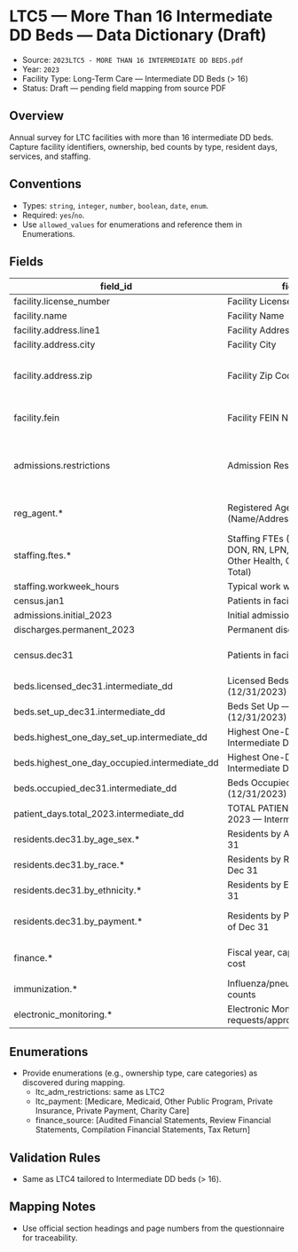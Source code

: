 # LTC5 — More Than 16 Intermediate DD Beds — Data Dictionary (Draft)

- Source: `2023LTC5 - MORE THAN 16 INTERMEDIATE DD BEDS.pdf`
- Year: `2023`
- Facility Type: Long-Term Care — Intermediate DD Beds (> 16)
- Status: Draft — pending field mapping from source PDF

## Overview

Annual survey for LTC facilities with more than 16 intermediate DD beds. Capture facility identifiers, ownership, bed counts by type, resident days, services, and staffing.

## Conventions

- Types: `string`, `integer`, `number`, `boolean`, `date`, `enum`.
- Required: `yes`/`no`.
- Use `allowed_values` for enumerations and reference them in Enumerations.

## Fields

| field_id | field_label | field_name | type | required | allowed_values | format | unit | section/page | notes |
|---|---|---|---|---|---|---|---|---|---|
| facility.license_number | Facility License Number | license_number | string | yes |  |  |  | Sec I p.2 |  |
| facility.name | Facility Name | facility_name | string | yes |  |  |  | Sec I p.2 |  |
| facility.address.line1 | Facility Address | address_line1 | string | yes |  |  |  | Sec I p.2 |  |
| facility.address.city | Facility City | address_city | string | yes |  |  |  | Sec I p.2 |  |
| facility.address.zip | Facility Zip Code | address_zip | string | yes |  | ^\d{5}(-\d{4})?$ |  | Sec I p.2 |  |
| facility.fein | Facility FEIN Number | fein | string | yes |  | ^\d{2}-\d{7}$ |  | Sec I p.2 |  |
| admissions.restrictions | Admission Restrictions | admission_restrictions | array | yes | ltc_adm_restrictions |  |  | Sec I p.2 | Multi-select; include None Applicable |
| reg_agent.* | Registered Agent (Name/Address/CityStateZip/Phone) | reg_agent_* | string | conditional |  |  |  | Sec I p.2 | Required if ownership requires RA |
| staffing.ftes.* | Staffing FTEs (Admin, Physicians, DON, RN, LPN, Certified Aides, Other Health, Other Non-Health, Total) | fte_* | number | yes |  |  | FTE | Sec I p.3 | Total auto |
| staffing.workweek_hours | Typical work week hours (full-time) | workweek_hours | integer | yes |  |  | hours | Sec I p.3 |  |
| census.jan1 | Patients in facility on Jan 1, 2023 | census_jan1 | integer | yes |  |  | patients | Sec I p.3 |  |
| admissions.initial_2023 | Initial admissions during 2023 | admissions_initial | integer | yes |  |  | admissions | Sec I p.3 |  |
| discharges.permanent_2023 | Permanent discharges during 2023 | discharges_permanent | integer | yes |  |  | discharges | Sec I p.3 |  |
| census.dec31 | Patients in facility on Dec 31, 2023 | census_dec31 | integer | auto |  |  | patients | Sec I p.3 | Calculated per instructions |
| beds.licensed_dec31.intermediate_dd | Licensed Beds — Intermediate DD (12/31/2023) | beds_licensed_idd | integer | yes |  |  | beds | Sec I p.4 | > 16 beds facility type |
| beds.set_up_dec31.intermediate_dd | Beds Set Up — Intermediate DD (12/31/2023) | beds_setup_idd | integer | yes |  |  | beds | Sec I p.4 |  |
| beds.highest_one_day_set_up.intermediate_dd | Highest One-Day Beds Set Up — Intermediate DD | beds_peak_setup_idd | integer | yes |  |  | beds | Sec I p.4 |  |
| beds.highest_one_day_occupied.intermediate_dd | Highest One-Day Beds Occupied — Intermediate DD | beds_peak_occupied_idd | integer | yes |  |  | beds | Sec I p.4 |  |
| beds.occupied_dec31.intermediate_dd | Beds Occupied — Intermediate DD (12/31/2023) | beds_occupied_idd | integer | yes |  |  | beds | Sec I p.4 |  |
| patient_days.total_2023.intermediate_dd | TOTAL PATIENT DAYS OF CARE 2023 — Intermediate DD | days_total_idd | integer | yes |  |  | days | Sec I p.4 |  |
| residents.dec31.by_age_sex.* | Residents by Age/Sex — as of Dec 31 | residents_age_sex_* | integer | yes |  |  | patients | Sec I p.4 | Age bands as listed |
| residents.dec31.by_race.* | Residents by Racial Group — as of Dec 31 | residents_race_* | integer | yes |  |  | patients | Sec I p.5 |  |
| residents.dec31.by_ethnicity.* | Residents by Ethnicity — as of Dec 31 | residents_eth_* | integer | yes |  |  | patients | Sec I p.5 |  |
| residents.dec31.by_payment.* | Residents by Primary Payment — as of Dec 31 | residents_pay_* | integer | yes | ltc_payment |  | patients | Sec I p.5 | Includes Charity Care |
| finance.* | Fiscal year, capex, revenues, charity cost | finance_* |  |  |  |  |  | Sec II p.7-8 | Same structure as LTC2 |
| immunization.* | Influenza/pneumonia policies and counts | immun_* |  |  |  |  |  | Sec III p.9 | Same as LTC2 |
| electronic_monitoring.* | Electronic Monitoring requests/approved/denied | em_* |  |  |  |  |  | Sec III p.10 | Same as LTC2 |

## Enumerations

- Provide enumerations (e.g., ownership type, care categories) as discovered during mapping.
  - ltc_adm_restrictions: same as LTC2
  - ltc_payment: [Medicare, Medicaid, Other Public Program, Private Insurance, Private Payment, Charity Care]
  - finance_source: [Audited Financial Statements, Review Financial Statements, Compilation Financial Statements, Tax Return]

## Validation Rules

- Same as LTC4 tailored to Intermediate DD beds (> 16).

## Mapping Notes

- Use official section headings and page numbers from the questionnaire for traceability.
